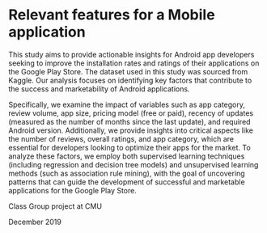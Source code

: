 # Relevant features for a Mobile application
This study aims to provide actionable insights for Android app developers seeking to improve the installation rates and ratings of their applications on the Google Play Store. The dataset used in this study was sourced from Kaggle. Our analysis focuses on identifying key factors that contribute to the success and marketability of Android applications. 

Specifically, we examine the impact of variables such as app category, review volume, app size, pricing model (free or paid), recency of updates (measured as the number of months since the last update), and required Android version. Additionally, we provide insights into critical aspects like the number of reviews, overall ratings, and app category, which are essential for developers looking to optimize their apps for the market. To analyze these factors, we employ both supervised learning techniques (including regression and decision tree models) and unsupervised learning methods (such as association rule mining), with the goal of uncovering patterns that can guide the development of successful and marketable applications for the Google Play Store.

Class Group project at CMU 

December 2019

